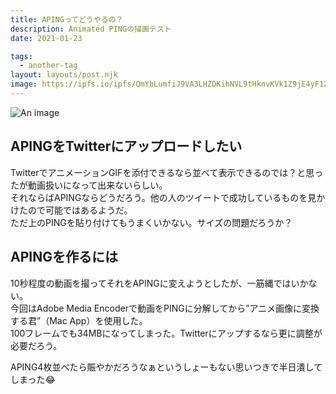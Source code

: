```yaml
---
title: APINGってどうやるの？
description: Animated PINGの描画テスト
date: 2021-01-23

tags:
  - another-tag
layout: layouts/post.njk
image: https://ipfs.io/ipfs/QmYbLumfiJ9VA3LHZDKihNVL9tHknvKVk1Z9jE4yF1ZHSj?filename=blac_1.png
---
```


![An image](https://ipfs.io/ipfs/QmYbLumfiJ9VA3LHZDKihNVL9tHknvKVk1Z9jE4yF1ZHSj?filename=blac_1.png)

## APINGをTwitterにアップロードしたい

TwitterでアニメーションGIFを添付できるなら並べて表示できるのでは？と思ったが動画扱いになって出来ないらしい。  
それならばAPINGならどうだろう。他の人のツイートで成功しているものを見かけたので可能ではあるようだ。  
ただ上のPINGを貼り付けてもうまくいかない。サイズの問題だろうか？

## APINGを作るには

10秒程度の動画を撮ってそれをAPINGに変えようとしたが、一筋縄ではいかない。  
今回はAdobe Media Encoderで動画をPINGに分解してから”アニメ画像に変換する君”（Mac App）を使用した。  
100フレームでも34MBになってしまった。Twitterにアップするなら更に調整が必要だろう。

APING4枚並べたら賑やかだろうなぁというしょーもない思いつきで半日潰してしまった😂